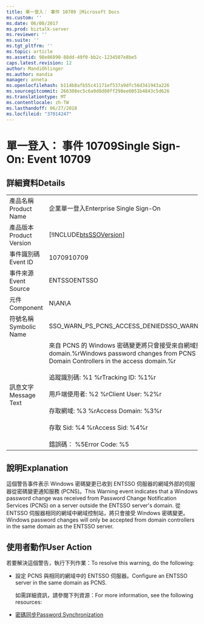 ```yaml
---
title: 單一登入： 事件 10709 |Microsoft Docs
ms.custom: ''
ms.date: 06/08/2017
ms.prod: biztalk-server
ms.reviewer: ''
ms.suite: ''
ms.tgt_pltfrm: ''
ms.topic: article
ms.assetid: 98e86890-88dd-49f0-bb2c-1234507e8be5
caps.latest.revision: 12
author: MandiOhlinger
ms.author: mandia
manager: anneta
ms.openlocfilehash: b114b8afb55c41171ef537a9dfc56d341943a226
ms.sourcegitcommit: 266308ec5c6a9d8d80ff298ee6051b4843c5d626
ms.translationtype: MT
ms.contentlocale: zh-TW
ms.lasthandoff: 06/27/2018
ms.locfileid: "37014247"
---
```

# <a name="single-sign-on-event-10709"></a><span data-ttu-id="f0348-102">單一登入： 事件 10709</span><span class="sxs-lookup"><span data-stu-id="f0348-102">Single Sign-On: Event 10709</span></span>
## <a name="details"></a><span data-ttu-id="f0348-103">詳細資料</span><span class="sxs-lookup"><span data-stu-id="f0348-103">Details</span></span>  

|                 |                                                                                                                                                                                                                                                              |
|-----------------|--------------------------------------------------------------------------------------------------------------------------------------------------------------------------------------------------------------------------------------------------------------|
|  <span data-ttu-id="f0348-104">產品名稱</span><span class="sxs-lookup"><span data-stu-id="f0348-104">Product Name</span></span>   |                                                                                                                  <span data-ttu-id="f0348-105">企業單一登入</span><span class="sxs-lookup"><span data-stu-id="f0348-105">Enterprise Single Sign-On</span></span>                                                                                                                   |
| <span data-ttu-id="f0348-106">產品版本</span><span class="sxs-lookup"><span data-stu-id="f0348-106">Product Version</span></span> |                                                                                                  [!INCLUDE[btsSSOVersion](../includes/btsssoversion-md.md)]                                                                                                  |
|    <span data-ttu-id="f0348-107">事件識別碼</span><span class="sxs-lookup"><span data-stu-id="f0348-107">Event ID</span></span>     |                                                                                                                            <span data-ttu-id="f0348-108">10709</span><span class="sxs-lookup"><span data-stu-id="f0348-108">10709</span></span>                                                                                                                             |
|  <span data-ttu-id="f0348-109">事件來源</span><span class="sxs-lookup"><span data-stu-id="f0348-109">Event Source</span></span>   |                                                                                                                            <span data-ttu-id="f0348-110">ENTSSO</span><span class="sxs-lookup"><span data-stu-id="f0348-110">ENTSSO</span></span>                                                                                                                            |
|    <span data-ttu-id="f0348-111">元件</span><span class="sxs-lookup"><span data-stu-id="f0348-111">Component</span></span>    |                                                                                                                             <span data-ttu-id="f0348-112">N\A</span><span class="sxs-lookup"><span data-stu-id="f0348-112">N\A</span></span>                                                                                                                              |
|  <span data-ttu-id="f0348-113">符號名稱</span><span class="sxs-lookup"><span data-stu-id="f0348-113">Symbolic Name</span></span>  |                                                                                                                <span data-ttu-id="f0348-114">SSO_WARN_PS_PCNS_ACCESS_DENIED</span><span class="sxs-lookup"><span data-stu-id="f0348-114">SSO_WARN_PS_PCNS_ACCESS_DENIED</span></span>                                                                                                                |
|  <span data-ttu-id="f0348-115">訊息文字</span><span class="sxs-lookup"><span data-stu-id="f0348-115">Message Text</span></span>   | <span data-ttu-id="f0348-116">來自 PCNS 的 Windows 密碼變更將只會接受來自網域控制站存取 domain.%r</span><span class="sxs-lookup"><span data-stu-id="f0348-116">Windows password changes from PCNS will only be accepted from Domain Controllers in the access domain.%r</span></span><br /><br /> <span data-ttu-id="f0348-117">追蹤識別碼: %1 %r</span><span class="sxs-lookup"><span data-stu-id="f0348-117">Tracking ID: %1%r</span></span><br /><br /> <span data-ttu-id="f0348-118">用戶端使用者: %2 %r</span><span class="sxs-lookup"><span data-stu-id="f0348-118">Client User: %2%r</span></span><br /><br /> <span data-ttu-id="f0348-119">存取網域: %3 %r</span><span class="sxs-lookup"><span data-stu-id="f0348-119">Access Domain: %3%r</span></span><br /><br /> <span data-ttu-id="f0348-120">存取 Sid: %4 %r</span><span class="sxs-lookup"><span data-stu-id="f0348-120">Access Sid: %4%r</span></span><br /><br /> <span data-ttu-id="f0348-121">錯誤碼： %5</span><span class="sxs-lookup"><span data-stu-id="f0348-121">Error Code: %5</span></span> |

## <a name="explanation"></a><span data-ttu-id="f0348-122">說明</span><span class="sxs-lookup"><span data-stu-id="f0348-122">Explanation</span></span>  
 <span data-ttu-id="f0348-123">這個警告事件表示 Windows 密碼變更已收到 ENTSSO 伺服器的網域外部的伺服器從密碼變更通知服務 (PCNS)。</span><span class="sxs-lookup"><span data-stu-id="f0348-123">This Warning event indicates that a Windows password change was received from Password Change Notification Services (PCNS) on a server outside the ENTSSO server's domain.</span></span> <span data-ttu-id="f0348-124">從 ENTSSO 伺服器相同的網域中網域控制站，將只會接受 Windows 密碼變更。</span><span class="sxs-lookup"><span data-stu-id="f0348-124">Windows password changes will only be accepted from domain controllers in the same domain as the ENTSSO server.</span></span>  

## <a name="user-action"></a><span data-ttu-id="f0348-125">使用者動作</span><span class="sxs-lookup"><span data-stu-id="f0348-125">User Action</span></span>  
 <span data-ttu-id="f0348-126">若要解決這個警告，執行下列作業：</span><span class="sxs-lookup"><span data-stu-id="f0348-126">To resolve this warning, do the following:</span></span>  

- <span data-ttu-id="f0348-127">設定 PCNS 與相同的網域中的 ENTSSO 伺服器。</span><span class="sxs-lookup"><span data-stu-id="f0348-127">Configure an ENTSSO server in the same domain as PCNS.</span></span>  

  <span data-ttu-id="f0348-128">如需詳細資訊，請參閱下列資源：</span><span class="sxs-lookup"><span data-stu-id="f0348-128">For more information, see the following resources:</span></span>  

- [<span data-ttu-id="f0348-129">密碼同步</span><span class="sxs-lookup"><span data-stu-id="f0348-129">Password Synchronization</span></span>](../core/password-synchronization2.md)
